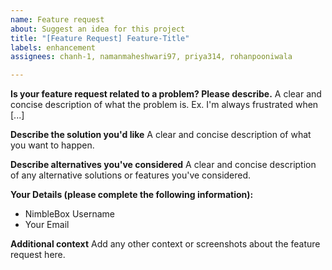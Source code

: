 ```yaml
---
name: Feature request
about: Suggest an idea for this project
title: "[Feature Request] Feature-Title"
labels: enhancement
assignees: chanh-1, namanmaheshwari97, priya314, rohanpooniwala

---
```


**Is your feature request related to a problem? Please describe.**
A clear and concise description of what the problem is. Ex. I'm always frustrated when [...]

**Describe the solution you'd like**
A clear and concise description of what you want to happen.

**Describe alternatives you've considered**
A clear and concise description of any alternative solutions or features you've considered.

**Your Details (please complete the following information):**
- NimbleBox Username
- Your Email

**Additional context**
Add any other context or screenshots about the feature request here.
